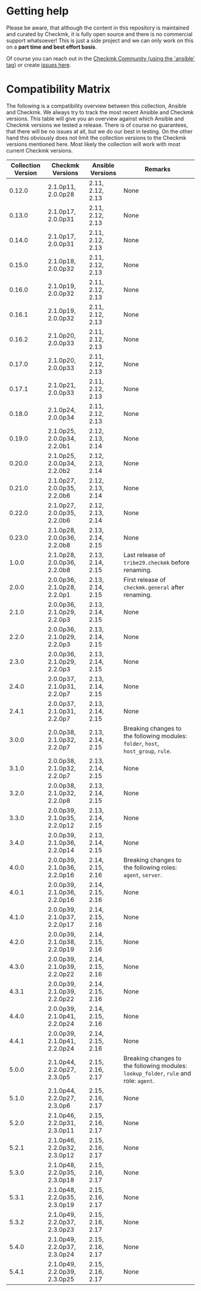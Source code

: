 # Getting help

Please be aware, that although the content in this repository is maintained and
curated by Checkmk, it is fully open source and there is no commercial support whatsoever!
This is just a side project and we can only work on this on a **part time and best effort basis**.

Of course you can reach out in the [Checkmk Community (using the 'ansible' tag)](https://forum.checkmk.com/tag/ansible)
or create [issues here](https://github.com/Checkmk/ansible-collection-checkmk.general/issues?q=is%3Aissue+is%3Aopen+sort%3Aupdated-desc).

# Compatibility Matrix

The following is a compatibility overview between this collection, Ansible and Checkmk.
We always try to track the most recent Ansible and Checkmk versions.
This table will give you an overview against which Ansible and Checkmk versions we tested a release.
There is of course no guarantees, that there will be no issues at all, but we do our best in testing.
On the other hand this obviously does not limit the collection versions to the Checkmk versions mentioned here.
Most likely the collection will work with most current Checkmk versions.

Collection Version | Checkmk Versions | Ansible Versions | Remarks
--- | --- | --- | ---
0.12.0 | 2.1.0p11, 2.0.0p28 | 2.11, 2.12, 2.13 | None
0.13.0 | 2.1.0p17, 2.0.0p31 | 2.11, 2.12, 2.13 | None
0.14.0 | 2.1.0p17, 2.0.0p31 | 2.11, 2.12, 2.13 | None
0.15.0 | 2.1.0p18, 2.0.0p32 | 2.11, 2.12, 2.13 | None
0.16.0 | 2.1.0p19, 2.0.0p32 | 2.11, 2.12, 2.13 | None
0.16.1 | 2.1.0p19, 2.0.0p32 | 2.11, 2.12, 2.13 | None
0.16.2 | 2.1.0p20, 2.0.0p33 | 2.11, 2.12, 2.13 | None
0.17.0 | 2.1.0p20, 2.0.0p33 | 2.11, 2.12, 2.13 | None
0.17.1 | 2.1.0p21, 2.0.0p33 | 2.11, 2.12, 2.13 | None
0.18.0 | 2.1.0p24, 2.0.0p34 | 2.11, 2.12, 2.13 | None
0.19.0 | 2.1.0p25, 2.0.0p34, 2.2.0b1 | 2.12, 2.13, 2.14 | None
0.20.0 | 2.1.0p25, 2.0.0p34, 2.2.0b2 | 2.12, 2.13, 2.14 | None
0.21.0 | 2.1.0p27, 2.0.0p35, 2.2.0b6 | 2.12, 2.13, 2.14 | None
0.22.0 | 2.1.0p27, 2.0.0p35, 2.2.0b6 | 2.12, 2.13, 2.14 | None
0.23.0 | 2.1.0p28, 2.0.0p36, 2.2.0b8 | 2.13, 2.14, 2.15 | None
1.0.0 | 2.1.0p28, 2.0.0p36, 2.2.0b8 | 2.13, 2.14, 2.15 | Last release of `tribe29.checkmk` before renaming.
2.0.0 | 2.0.0p36, 2.1.0p28, 2.2.0p1 | 2.13, 2.14, 2.15 | First release of `checkmk.general` after renaming.
2.1.0 | 2.0.0p36, 2.1.0p29, 2.2.0p3 | 2.13, 2.14, 2.15 | None
2.2.0 | 2.0.0p36, 2.1.0p29, 2.2.0p3 | 2.13, 2.14, 2.15 | None
2.3.0 | 2.0.0p36, 2.1.0p29, 2.2.0p3 | 2.13, 2.14, 2.15 | None
2.4.0 | 2.0.0p37, 2.1.0p31, 2.2.0p7 | 2.13, 2.14, 2.15 | None
2.4.1 | 2.0.0p37, 2.1.0p31, 2.2.0p7 | 2.13, 2.14, 2.15 | None
3.0.0 | 2.0.0p38, 2.1.0p32, 2.2.0p7 | 2.13, 2.14, 2.15 | Breaking changes to the following modules: `folder`, `host`, `host_group`, `rule`.
3.1.0 | 2.0.0p38, 2.1.0p32, 2.2.0p7 | 2.13, 2.14, 2.15 | None
3.2.0 | 2.0.0p38, 2.1.0p32, 2.2.0p8 | 2.13, 2.14, 2.15 | None
3.3.0 | 2.0.0p39, 2.1.0p35, 2.2.0p12 | 2.13, 2.14, 2.15 | None
3.4.0 | 2.0.0p39, 2.1.0p36, 2.2.0p14 | 2.13, 2.14, 2.15 | None
4.0.0 | 2.0.0p39, 2.1.0p36, 2.2.0p16 | 2.14, 2.15, 2.16 | Breaking changes to the following roles: `agent`, `server`.
4.0.1 | 2.0.0p39, 2.1.0p36, 2.2.0p16 | 2.14, 2.15, 2.16 | None
4.1.0 | 2.0.0p39, 2.1.0p37, 2.2.0p17 | 2.14, 2.15, 2.16 | None
4.2.0 | 2.0.0p39, 2.1.0p38, 2.2.0p19 | 2.14, 2.15, 2.16 | None
4.3.0 | 2.0.0p39, 2.1.0p39, 2.2.0p22 | 2.14, 2.15, 2.16 | None
4.3.1 | 2.0.0p39, 2.1.0p39, 2.2.0p22 | 2.14, 2.15, 2.16 | None
4.4.0 | 2.0.0p39, 2.1.0p41, 2.2.0p24 | 2.14, 2.15, 2.16 | None
4.4.1 | 2.0.0p39, 2.1.0p41, 2.2.0p24 | 2.14, 2.15, 2.16 | None
5.0.0 | 2.1.0p44, 2.2.0p27, 2.3.0p5 | 2.15, 2.16, 2.17 | Breaking changes to the following modules: `lookup_folder`, `rule` and role: `agent`.
5.1.0 | 2.1.0p44, 2.2.0p27, 2.3.0p6 | 2.15, 2.16, 2.17 | None
5.2.0 | 2.1.0p46, 2.2.0p31, 2.3.0p11 | 2.15, 2.16, 2.17 | None
5.2.1 | 2.1.0p46, 2.2.0p32, 2.3.0p12 | 2.15, 2.16, 2.17 | None
5.3.0 | 2.1.0p48, 2.2.0p35, 2.3.0p18 | 2.15, 2.16, 2.17 | None
5.3.1 | 2.1.0p48, 2.2.0p35, 2.3.0p19 | 2.15, 2.16, 2.17 | None
5.3.2 | 2.1.0p49, 2.2.0p37, 2.3.0p23 | 2.15, 2.16, 2.17 | None
5.4.0 | 2.1.0p49, 2.2.0p37, 2.3.0p24 | 2.15, 2.16, 2.17 | None
5.4.1 | 2.1.0p49, 2.2.0p39, 2.3.0p25 | 2.15, 2.16, 2.17 | None
